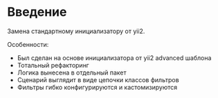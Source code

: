 Введение
===

Замена стандартному инициализатору от yii2.

Особенности:

* Был сделан на основе инициализатора от yii2 advanced шаблона
* Тотальный рефакторинг
* Логика вынесена в отдельный пакет
* Сценарий выглядит в виде цепочки классов фильтров
* Фильтры гибко конфигурируются и кастомизируются